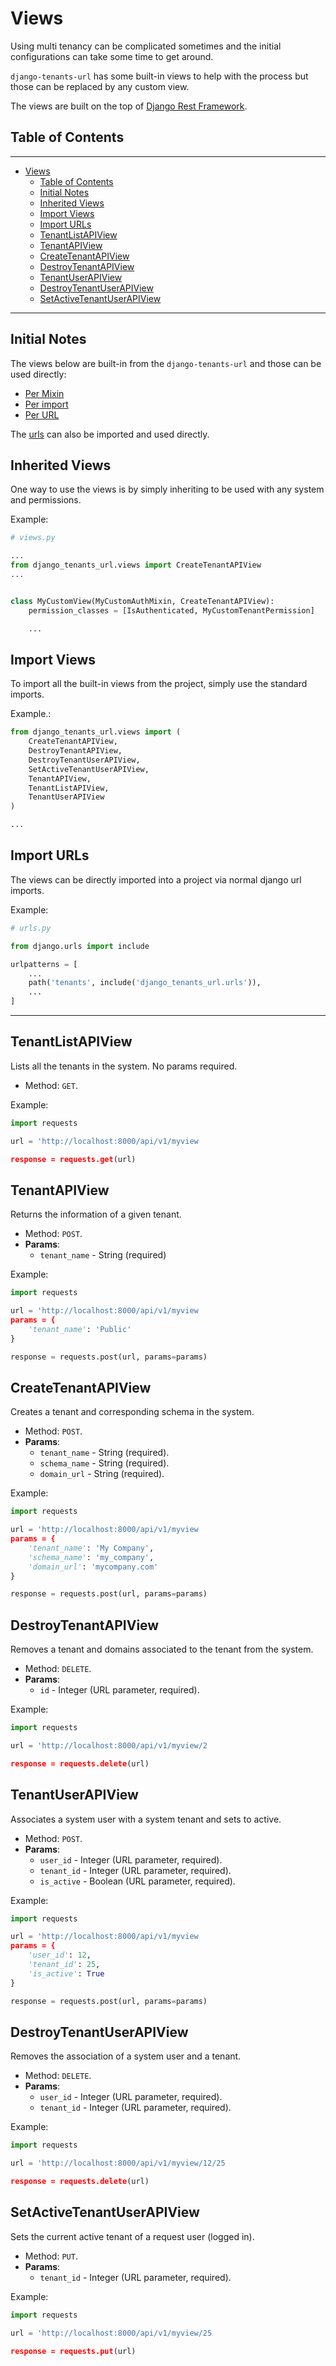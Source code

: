 # Views

Using multi tenancy can be complicated sometimes and the initial
configurations can take some time to get around.

`django-tenants-url` has some built-in views to help with the process
but those can be replaced by any custom view.

The views are built on the top of [Django Rest Framework](https://www.django-rest-framework.org/).

## Table of Contents

---

- [Views](#views)
    - [Table of Contents](#table-of-contents)
    - [Initial Notes](#initial-notes)
    - [Inherited Views](#inherited-views)
    - [Import Views](#import-views)
    - [Import URLs](#import-urls)
    - [TenantListAPIView](#tenantlistapiview)
    - [TenantAPIView](#tenantapiview)
    - [CreateTenantAPIView](#createtenantapiview)
    - [DestroyTenantAPIView](#destroytenantapiview)
    - [TenantUserAPIView](#tenantuserapiview)
    - [DestroyTenantUserAPIView](#destroytenantuserapiview)
    - [SetActiveTenantUserAPIView](#setactivetenantuserapiview)

---

## Initial Notes

The views below are built-in from the `django-tenants-url` and those can be used directly:

- [Per Mixin](#inherited-views)
- [Per import](#import-views)
- [Per URL](#import-urls)

The [urls](./urls.md) can also be imported and used directly.

## Inherited Views

One way to use the views is by simply inheriting to be used with any system and permissions.

Example:

```python
# views.py

...
from django_tenants_url.views import CreateTenantAPIView
...


class MyCustomView(MyCustomAuthMixin, CreateTenantAPIView):
    permission_classes = [IsAuthenticated, MyCustomTenantPermission]

    ...

```

## Import Views

To import all the built-in views from the project, simply use the standard imports.

Example.:

```python
from django_tenants_url.views import (
    CreateTenantAPIView,
    DestroyTenantAPIView,
    DestroyTenantUserAPIView,
    SetActiveTenantUserAPIView,
    TenantAPIView,
    TenantListAPIView,
    TenantUserAPIView
)

...
```

## Import URLs

The views can be directly imported into a project via normal django url imports.

Example:

```python
# urls.py

from django.urls import include

urlpatterns = [
    ...
    path('tenants', include('django_tenants_url.urls')),
    ...
]

```

---

## TenantListAPIView

Lists all the tenants in the system. No params required.

- Method: `GET`.

Example:

```python
import requests

url = 'http://localhost:8000/api/v1/myview

response = requests.get(url)

```

## TenantAPIView

Returns the information of a given tenant.

- Method: `POST`.
- **Params**:
    - `tenant_name` - String (required)

Example:

```python
import requests

url = 'http://localhost:8000/api/v1/myview
params = {
    'tenant_name': 'Public'
}

response = requests.post(url, params=params)

```

## CreateTenantAPIView

Creates a tenant and corresponding schema in the system.

- Method: `POST`.
- **Params**:
    - `tenant_name` - String (required).
    - `schema_name` - String (required).
    - `domain_url` - String (required).

Example:

```python
import requests

url = 'http://localhost:8000/api/v1/myview
params = {
    'tenant_name': 'My Company',
    'schema_name': 'my_company',
    'domain_url': 'mycompany.com'
}

response = requests.post(url, params=params)

```

## DestroyTenantAPIView

Removes a tenant and domains associated to the tenant from the system.

- Method: `DELETE`.
- **Params**:
    - `id` - Integer (URL parameter, required).

Example:

```python
import requests

url = 'http://localhost:8000/api/v1/myview/2

response = requests.delete(url)

```

## TenantUserAPIView

Associates a system user with a system tenant and sets to active.

- Method: `POST`.
- **Params**:
    - `user_id` - Integer (URL parameter, required).
    - `tenant_id` - Integer (URL parameter, required).
    - `is_active` - Boolean (URL parameter, required).

Example:

```python
import requests

url = 'http://localhost:8000/api/v1/myview
params = {
    'user_id': 12,
    'tenant_id': 25,
    'is_active': True
}

response = requests.post(url, params=params)

```

## DestroyTenantUserAPIView

Removes the association of a system user and a tenant.

- Method: `DELETE`.
- **Params**:
    - `user_id` - Integer (URL parameter, required).
    - `tenant_id` - Integer (URL parameter, required).

Example:

```python
import requests

url = 'http://localhost:8000/api/v1/myview/12/25

response = requests.delete(url)

```

## SetActiveTenantUserAPIView

Sets the current active tenant of a request user (logged in).

- Method: `PUT`.
- **Params**:
    - `tenant_id` - Integer (URL parameter, required).

Example:

```python
import requests

url = 'http://localhost:8000/api/v1/myview/25

response = requests.put(url)

```
